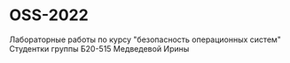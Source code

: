 # OSS-2022

Лабораторные работы по курсу "безопасность операционных систем"
Студентки группы Б20-515 Медведевой Ирины
